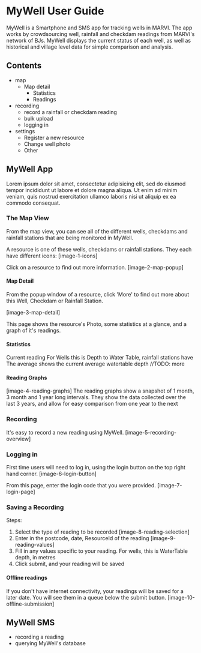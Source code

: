 # MyWell User Guide

MyWell is a Smartphone and SMS app for tracking wells in MARVI. The app works by crowdsourcing well, rainfall and checkdam readings from MARVI's network of BJs. MyWell displays the current status of each well, as well as historical and village level data for simple comparison and analysis.

## Contents

- map
  - Map detail
    - Statistics
    - Readings
- recording
  - record a rainfall or checkdam reading
  - bulk upload
  - logging in
- settings
  - Register a new resource
  - Change well photo
  - Other

## MyWell App
Lorem ipsum dolor sit amet, consectetur adipisicing elit, sed do eiusmod tempor incididunt ut labore et dolore magna aliqua. Ut enim ad minim veniam, quis nostrud exercitation ullamco laboris nisi ut aliquip ex ea commodo consequat.

### The Map View
From the map view, you can see all of the different wells, checkdams and rainfall stations that are being monitored in MyWell.

A resource is one of these wells, checkdams or rainfall stations. They each have different icons:
[image-1-icons]

Click on a resource to find out more information.
[image-2-map-popup]

#### Map Detail
From the popup window of a resource, click 'More' to find out more about this Well, Checkdam or Rainfall Station.

[image-3-map-detail]

This page shows the resource's Photo, some statistics at a glance, and a graph of it's readings.

#### Statistics
Current reading
For Wells this is Depth to Water Table, rainfall stations have
The average shows the current average watertable depth
//TODO: more

#### Reading Graphs

[image-4-reading-graphs]
The reading graphs show a snapshot of 1 month, 3 month and 1 year long intervals. They show the data collected over the last 3 years, and allow for easy comparison from one year to the next


### Recording
It's easy to record a new reading using MyWell.
[image-5-recording-overview]

### Logging in
First time users will need to log in, using the login button on the top right hand corner.
[image-6-login-button]

From this page, enter the login code that you were provided.
[image-7-login-page]

### Saving a Recording
Steps:
1. Select the type of reading to be recorded
[image-8-reading-selection]
2. Enter in the postcode, date, ResourceId of the reading
[image-9-reading-values]
3. Fill in any values specific to your reading. For wells, this is WaterTable depth, in metres
4. Click submit, and your reading will be saved

#### Offline readings
If you don't have internet connectivity, your readings will be saved for a later date.
You will see them in a queue below the submit button.
[image-10-offline-submission]




## MyWell SMS

- recording a reading
- querying MyWell's database

